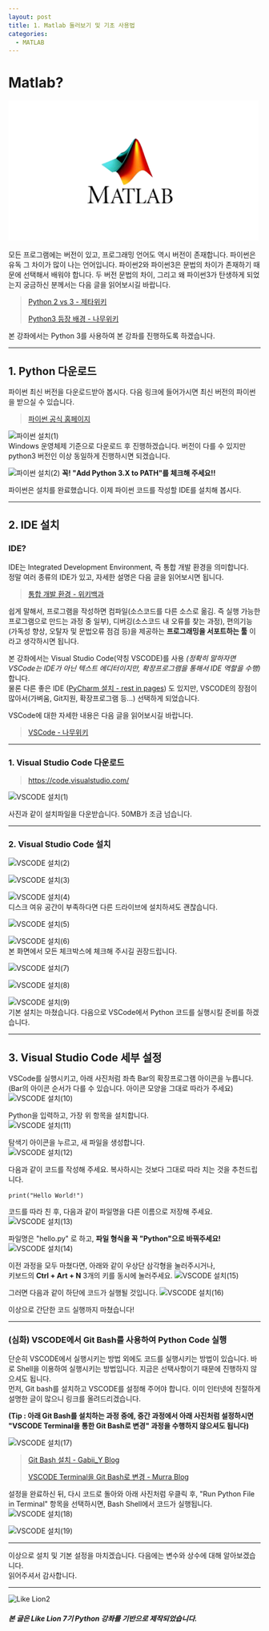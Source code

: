 ```yaml
---
layout: post
title: 1. Matlab 둘러보기 및 기초 사용법
categories:
  - MATLAB
---
```


# Matlab?

![Matlab_logo](assets/images/MATLAB/matlab.png)

모든 프로그램에는 버전이 있고, 프로그래밍 언어도 역시 버전이 존재합니다. 파이썬은 유독 그 차이가 많이 나는 언어입니다. 파이썬2와 파이썬3은 문법의 차이가 존재하기 때문에 선택해서 배워야 합니다. 두 버전 문법의 차이, 그리고 왜 파이썬3가 탄생하게 되었는지 궁금하신 분께서는 다음 글을 읽어보시길 바랍니다.

> [Python 2 vs 3 - 제타위키](https://zetawiki.com/wiki/Python_%EB%B2%84%EC%A0%84_2%EC%99%80_3_%EC%B0%A8%EC%9D%B4)
>
> [Python3 등장 배경 - 나무위키](https://namu.wiki/w/Python?from=%ED%8C%8C%EC%9D%B4%EC%8D%AC#s-3)

본 강좌에서는 Python 3를 사용하여 본 강좌를 진행하도록 하겠습니다.

---

## 1. Python 다운로드

파이썬 최신 버전을 다운로드받아 봅시다. 다음 링크에 들어가시면 최신 버전의 파이썬을 받으실 수 있습니다.

> [파이썬 공식 홈페이지](https://www.python.org/)

![파이썬 설치(1)](https://user-images.githubusercontent.com/44010902/64142192-edd90980-ce45-11e9-9793-f1f641f5cd41.PNG)  
Windows 운영체제 기준으로 다운로드 후 진행하겠습니다. 버전이 다를 수 있지만 python3 버전인 이상 동일하게 진행하시면 되겠습니다.

![파이썬 설치(2)](https://user-images.githubusercontent.com/44010902/64142366-9be4b380-ce46-11e9-8f4c-23be0d86bc91.PNG)
**꼭! "Add Python 3.X to PATH"를 체크해 주세요!!**

파이썬은 설치를 완료했습니다. 이제 파이썬 코드를 작성할 IDE를 설치해 봅시다.

---

## 2. IDE 설치

### IDE?

IDE는 Integrated Development Environment, 즉 통합 개발 환경을 의미합니다.  
정말 여러 종류의 IDE가 있고, 자세한 설명은 다음 글을 읽어보시면 됩니다.

> [통합 개발 환경 - 위키백과](https://ko.wikipedia.org/wiki/%ED%86%B5%ED%95%A9_%EA%B0%9C%EB%B0%9C_%ED%99%98%EA%B2%BD)

쉽게 말해서, 프로그램을 작성하면 컴파일(소스코드를 다른 소스로 옮김. 즉 실행 가능한 프로그램으로 만드는 과정 중 일부), 디버깅(소스코드 내 오류를 찾는 과정), 편의기능(가독성 향상, 오탈자 및 문법오류 점검 등)을 제공하는 **프로그래밍을 서포트하는 툴** 이라고 생각하시면 됩니다.

본 강좌에서는 Visual Studio Code(약칭 VSCODE)를 사용 _(정확히 말하자면 VSCode는 IDE가 아닌 텍스트 에디터이지만, 확장프로그램을 통해서 IDE 역할을 수행)_ 합니다.  
물론 다른 좋은 IDE ([PyCharm 설치 - rest in pages](https://inpages.tistory.com/99)) 도 있지만, VSCODE의 장점이 많아서(가벼움, Git지원, 확장프로그램 등...) 선택하게 되었습니다.

VSCode에 대한 자세한 내용은 다음 글을 읽어보시길 바랍니다.

> [VSCode - 나무위키](https://namu.wiki/w/%EB%B9%84%EC%A3%BC%EC%96%BC%20%EC%8A%A4%ED%8A%9C%EB%94%94%EC%98%A4%20%EC%BD%94%EB%93%9C)

---

### 1. Visual Studio Code 다운로드

> https://code.visualstudio.com/

![VSCODE 설치(1)](https://user-images.githubusercontent.com/44010902/64468407-782faf00-d15f-11e9-97a5-f4a68a16e7ef.PNG)

사진과 같이 설치파일을 다운받습니다. 50MB가 조금 넘습니다.

---

### 2. Visual Studio Code 설치

![VSCODE 설치(2)](https://user-images.githubusercontent.com/44010902/64468408-782faf00-d15f-11e9-8a7f-a26c202e1dfc.PNG)

![VSCODE 설치(3)](https://user-images.githubusercontent.com/44010902/64468409-78c84580-d15f-11e9-9df8-071b480a03a3.PNG)

![VSCODE 설치(4)](https://user-images.githubusercontent.com/44010902/64468411-78c84580-d15f-11e9-987d-12f171907283.PNG)  
디스크 여유 공간이 부족하다면 다른 드라이브에 설치하셔도 괜찮습니다.

![VSCODE 설치(5)](https://user-images.githubusercontent.com/44010902/64468413-78c84580-d15f-11e9-8145-91728de0d310.PNG)

![VSCODE 설치(6)](https://user-images.githubusercontent.com/44010902/64468414-7960dc00-d15f-11e9-949d-7ff1ea9c9f72.PNG)  
본 화면에서 모든 체크박스에 체크해 주시길 권장드립니다.

![VSCODE 설치(7)](https://user-images.githubusercontent.com/44010902/64468415-7960dc00-d15f-11e9-9696-49fb3ebc32ad.PNG)

![VSCODE 설치(8)](https://user-images.githubusercontent.com/44010902/64468416-79f97280-d15f-11e9-9eb3-fe657b6510b3.PNG)

![VSCODE 설치(9)](https://user-images.githubusercontent.com/44010902/64468417-79f97280-d15f-11e9-93aa-06593402238a.PNG)  
기본 설치는 마쳤습니다. 다음으로 VSCode에서 Python 코드를 실행시킬 준비를 하겠습니다.

---

## 3. Visual Studio Code 세부 설정

VSCode를 실행시키고, 아래 사진처럼 좌측 Bar의 확장프로그램 아이콘을 누릅니다.  
(Bar의 아이콘 순서가 다를 수 있습니다. 아이콘 모양을 그대로 따라가 주세요)
![VSCODE 설치(10)](https://user-images.githubusercontent.com/44010902/64468418-79f97280-d15f-11e9-8ee4-af39945a942c.PNG)

Python을 입력하고, 가장 위 항목을 설치합니다.  
![VSCODE 설치(11)](https://user-images.githubusercontent.com/44010902/64468419-7a920900-d15f-11e9-95d0-b6c70079b55d.PNG)

탐색기 아이콘을 누르고, 새 파일을 생성합니다.  
![VSCODE 설치(12)](https://user-images.githubusercontent.com/44010902/64468420-7a920900-d15f-11e9-89e6-bca9195f3be0.PNG)

다음과 같이 코드를 작성해 주세요. 복사하시는 것보다 그대로 따라 치는 것을 추천드립니다.

```
print("Hello World!")
```

코드를 따라 친 후, 다음과 같이 파일명을 다른 이름으로 저장해 주세요.
![VSCODE 설치(13)](https://user-images.githubusercontent.com/44010902/64468421-7a920900-d15f-11e9-882c-36be12e2056e.PNG)

파일명은 "hello.py" 로 하고, **파일 형식을 꼭 "Python"으로 바꿔주세요!**
![VSCODE 설치(14)](https://user-images.githubusercontent.com/44010902/64468423-7b2a9f80-d15f-11e9-815e-f78a808a327a.PNG)

이전 과정을 모두 마쳤다면, 아래와 같이 우상단 삼각형을 눌러주시거나,  
키보드의 **Ctrl + Art + N** 3개의 키를 동시에 눌러주세요.
![VSCODE 설치(15)](https://user-images.githubusercontent.com/44010902/64468424-7b2a9f80-d15f-11e9-88bf-5304d88ecaee.PNG)

그러면 다음과 같이 하단에 코드가 실행될 것입니다.
![VSCODE 설치(16)](https://user-images.githubusercontent.com/44010902/64468425-7b2a9f80-d15f-11e9-966a-c6a51edf514b.PNG)

이상으로 간단한 코드 실행까지 마쳤습니다!

---

### (심화) VSCODE에서 Git Bash를 사용하여 Python Code 실행

단순히 VSCODE에서 실행시키는 방법 외에도 코드를 실행시키는 방법이 있습니다. 바로 Shell을 이용하여 실행시키는 방법입니다. 지금은 선택사항이기 때문에 진행하지 않으셔도 됩니다.  
먼저, Git bash를 설치하고 VSCODE를 설정해 주어야 합니다. 이미 인터넷에 친절하게 설명한 글이 많으니 링크를 올려드리겠습니다.

**(Tip : 아래 Git Bash를 설치하는 과정 중에, 중간 과정에서 아래 사진처럼 설정하시면 "VSCODE Terminal을 통한 Git Bash로 변경" 과정을 수행하지 않으셔도 됩니다)**

![VSCODE 설치(17)](https://user-images.githubusercontent.com/44010902/64468404-77971880-d15f-11e9-9b33-1374d14377b8.PNG)

> [Git Bash 설치 - Gabii_Y Blog](https://gabii.tistory.com/entry/Git-Git-Bash-219-%EC%84%A4%EC%B9%98%ED%95%98%EA%B8%B0)
>
> [VSCODE Terminal을 Git Bash로 변경 - Murra Blog](https://murra.tistory.com/36)

설정을 완료하신 뒤, 다시 코드로 돌아와 아래 사진처럼 우클릭 후, "Run Python File in Terminal" 항목을 선택하시면, Bash Shell에서 코드가 실행됩니다.
![VSCODE 설치(18)](https://user-images.githubusercontent.com/44010902/64468405-782faf00-d15f-11e9-9de9-c77901ceeca0.PNG)

![VSCODE 설치(19)](https://user-images.githubusercontent.com/44010902/64468406-782faf00-d15f-11e9-89a1-b8d25bc1022b.PNG)

---

이상으로 설치 및 기본 설정을 마치겠습니다. 다음에는 변수와 상수에 대해 알아보겠습니다.  
읽어주셔서 감사합니다.

---

![Like Lion2](https://user-images.githubusercontent.com/44010902/64139903-874fed80-ce3d-11e9-863f-1115d3a8fe5f.jpg)

##### 본 글은 Like Lion 7기 Python 강좌를 기반으로 제작되었습니다.
